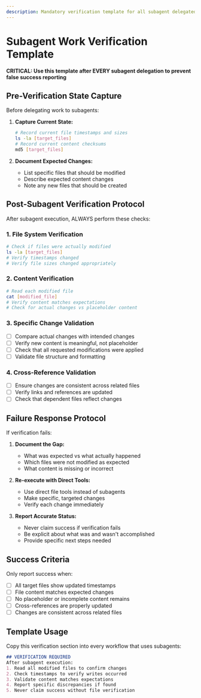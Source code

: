 ```yaml
---
description: Mandatory verification template for all subagent delegated work
---
```


# Subagent Work Verification Template

**CRITICAL: Use this template after EVERY subagent delegation to prevent false success reporting**

## Pre-Verification State Capture

Before delegating work to subagents:

1. **Capture Current State:**
   ```bash
   # Record current file timestamps and sizes
   ls -la [target_files]
   # Record current content checksums
   md5 [target_files]
   ```

2. **Document Expected Changes:**
   - List specific files that should be modified
   - Describe expected content changes
   - Note any new files that should be created

## Post-Subagent Verification Protocol

After subagent execution, ALWAYS perform these checks:

### 1. File System Verification

```bash
# Check if files were actually modified
ls -la [target_files]
# Verify timestamps changed
# Verify file sizes changed appropriately
```

### 2. Content Verification

```bash
# Read each modified file
cat [modified_file]
# Verify content matches expectations
# Check for actual changes vs placeholder content
```

### 3. Specific Change Validation

- [ ] Compare actual changes with intended changes
- [ ] Verify new content is meaningful, not placeholder
- [ ] Check that all requested modifications were applied
- [ ] Validate file structure and formatting

### 4. Cross-Reference Validation

- [ ] Ensure changes are consistent across related files
- [ ] Verify links and references are updated
- [ ] Check that dependent files reflect changes

## Failure Response Protocol

If verification fails:

1. **Document the Gap:**
   - What was expected vs what actually happened
   - Which files were not modified as expected
   - What content is missing or incorrect

2. **Re-execute with Direct Tools:**
   - Use direct file tools instead of subagents
   - Make specific, targeted changes
   - Verify each change immediately

3. **Report Accurate Status:**
   - Never claim success if verification fails
   - Be explicit about what was and wasn't accomplished
   - Provide specific next steps needed

## Success Criteria

Only report success when:

- [ ] All target files show updated timestamps
- [ ] File content matches expected changes
- [ ] No placeholder or incomplete content remains
- [ ] Cross-references are properly updated
- [ ] Changes are consistent across related files

## Template Usage

Copy this verification section into every workflow that uses subagents:

```markdown
## VERIFICATION REQUIRED
After subagent execution:
1. Read all modified files to confirm changes
2. Check timestamps to verify writes occurred  
3. Validate content matches expectations
4. Report specific discrepancies if found
5. Never claim success without file verification
```